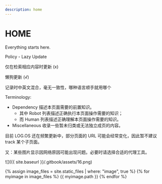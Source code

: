 ```yaml
---
description: home
---
```


# HOME

Everything starts here.

Policy - Lazy Update

仅在检索相应内容时更新 \(x\)

懒狗更新 \(√\)

记录时中英文混合，毫无一致性，哪种语言顺手就用哪个

Terminology:

* Dependency 描述本页面需要的前置知识。
  * 其中 Robot 列表描述正确执行本页面操作需要的知识；
  * 而 Human 列表描述正确理解本页面操作需要的知识。
* Miscellaneous 收录一些暂未归类或无法独立成页的内容。

目前 LOG.OS 还在频繁更新中，部分页面的 URL 可能会经常变化，因此暂不建议 track 某个子页面。

又：某些图片显示因网络原因可能出现问题。必要时请选择合适的代理工具。

![]({{ site.baseurl }}/.gitbook/assets/16.png)

{% assign image_files = site.static_files | where: "image", true %}
{% for myimage in image_files %}
  {{ myimage.path }}
{% endfor %}

